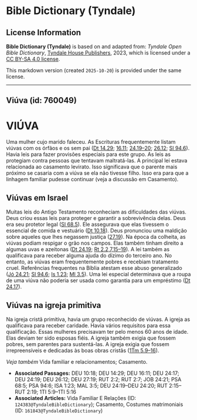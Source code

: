 # Bible Dictionary (Tyndale)

## License Information

**Bible Dictionary (Tyndale)** is based on and adapted from: _Tyndale Open Bible Dictionary_, [Tyndale House Publishers](https://tyndaleopenresources.com/), 2023, which is licensed under a [CC BY-SA 4.0 license](https://creativecommons.org/licenses/by-sa/4.0/legalcode.en).

This markdown version (created `2025-10-20`) is provided under the same license.



--------------------------------

## Viúva (id: 760049)

VIÚVA
=====

Uma mulher cujo marido faleceu. As Escrituras frequentemente listam viúvas com os órfãos e os sem pai ([Dt 14\.29](https://ref.ly/Deut14:29); [16\.11](https://ref.ly/Deut16:11); [24\.19–20](https://ref.ly/Deut24:19-Deut24:20); [26\.12](https://ref.ly/Deut26:12); [Sl 94\.6](https://ref.ly/Ps94:6)). Havia leis para fazer provisões especiais para este grupo. As leis as protegiam contra pessoas que tentavam maltratá\-las. A principal lei estava relacionada ao casamento levirato. Isso significava que o parente mais próximo se casaria com a viúva se ela não tivesse filho. Isso era para que a linhagem familiar pudesse continuar (veja a discussão em Casamento).

Viúvas em Israel
----------------

Muitas leis do Antigo Testamento reconheciam as dificuldades das viúvas. Deus criou essas leis para proteger e garantir a sobrevivência delas. Deus era seu protetor legal ([Sl 68\.5](https://ref.ly/Ps68:5)). Ele assegurava que elas tivessem o essencial de comida e vestuário ([Dt 10\.18](https://ref.ly/Deut10:18)). Deus pronunciou uma maldição sobre aqueles que lhes negassem justiça ([27\.19](https://ref.ly/Deut27:19)). Na época da colheita, as viúvas podiam respigar o grão nos campos. Elas também tinham direito a algumas uvas e azeitonas ([Dt 24\.19](https://ref.ly/Deut24:19); [Rt 2\.2,7,15–19](https://ref.ly/Ruth2:2,Ruth2:7,Ruth2:15-Ruth2:19)). A lei também as qualificava para receber alguma ajuda do dízimo do terceiro ano. No entanto, as viúvas eram frequentemente pobres e recebiam tratamento cruel. Referências frequentes na Bíblia atestam esse abuso generalizado ([Jó 24\.21](https://ref.ly/Job24:21); [Sl 94\.6](https://ref.ly/Ps94:6); [Is 1\.23](https://ref.ly/Isa1:23); [Ml 3\.5](https://ref.ly/Mal3:5)). Uma lei especial determinava que a roupa de uma viúva não poderia ser usada como garantia para um empréstimo ([Dt 24\.17](https://ref.ly/Deut24:17)).

Viúvas na igreja primitiva
--------------------------

Na igreja cristã primitiva, havia um grupo reconhecido de viúvas. A igreja as qualificava para receber caridade. Havia vários requisitos para essa qualificação. Essas mulheres precisavam ter pelo menos 60 anos de idade. Elas deviam ter sido esposas fiéis. A igreja também exigia que fossem pobres, sem parentes para sustentá\-las. A igreja exigia que fossem irrepreensíveis e dedicadas às boas obras cristãs ([1Tm 5\.9–16](https://ref.ly/1Tim5:9-1Tim5:16)).

*Veja também* Vida familiar e relacionamentos; Casamento.

* **Associated Passages:** DEU 10:18; DEU 14:29; DEU 16:11; DEU 24:17; DEU 24:19; DEU 26:12; DEU 27:19; RUT 2:2; RUT 2:7; JOB 24:21; PSA 68:5; PSA 94:6; ISA 1:23; MAL 3:5; DEU 24:19–DEU 24:20; RUT 2:15–RUT 2:19; 1TI 5:9–1TI 5:16
* **Associated Articles:** Vida Familiar E Relações (ID: `124383@TyndaleBibleDictionary`); Casamento, Costumes matrimoniais (ID: `161843@TyndaleBibleDictionary`)

